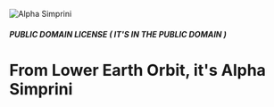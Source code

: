 ![Alpha Simprini](http://alphasimprini.com/images/logo.png "Alpha Simprini")
##### PUBLIC DOMAIN LICENSE ( IT'S IN THE PUBLIC DOMAIN )
# From Lower Earth Orbit, it's Alpha Simprini
